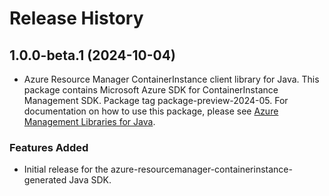 # Release History

## 1.0.0-beta.1 (2024-10-04)

- Azure Resource Manager ContainerInstance client library for Java. This package contains Microsoft Azure SDK for ContainerInstance Management SDK.  Package tag package-preview-2024-05. For documentation on how to use this package, please see [Azure Management Libraries for Java](https://aka.ms/azsdk/java/mgmt).
### Features Added

- Initial release for the azure-resourcemanager-containerinstance-generated Java SDK.
